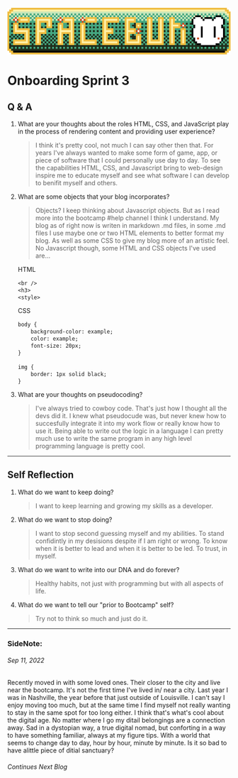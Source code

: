![Banner-V3](../images/github_banner_v3.png)

# Onboarding Sprint 3

## Q & A

1. What are your thoughts about the roles HTML, CSS, and JavaScript play in the process of rendering content and providing user experience?
    > I think it's pretty cool, not much I can say other then that.  For years I've always wanted to make some form of game, app, or piece of software that I could personally use day to day. To see the capabilities HTML, CSS, and Javascript bring to web-design inspire me to educate myself and see what software I can develop to benifit myself and others.

2. What are some objects that your blog incorporates?
    >   Objects? I keep thinking about Javascript objects. But as I read more into the bootcamp #help channel I think I understand. My blog as of right now is writen in markdown .md files, in some .md files I use maybe one or two HTML elements to better format my blog. As well as some CSS to give my blog more of an artistic feel. No Javascript though, some HTML and CSS objects I've used are...
    
    HTML
    ```
    <br />
    <h3>
    <style>
    ``` 
    CSS
    ```
    body {
        background-color: example;
        color: example;
        font-size: 20px;
    }

    img {
        border: 1px solid black;
    }
    ```

3. What are your thoughts on pseudocoding?
    > I've always tried to cowboy code. That's just how I thought all the devs did it. I knew what pseudocude was, but never knew how to succesfully integrate it into my work flow or really know how to use it. Being able to write out the logic in a language I can pretty much use to write the same program in any high level programming language is pretty cool. 
<hr>

## Self Reflection 

1. What do we want to keep doing?
    > I want to keep learning and growing my skills as a developer.
2. What do we want to stop doing?
    > I want to stop second guessing myself and my abilities. To stand confidintly in my desisions despite if I am right or wrong. To know when it is better to lead and when it is better to be led. To trust, in myself. 
3. What do we want to write into our DNA and do forever?
    > Healthy habits, not just with programming but with all aspects of life.
4. What do we want to tell our "prior to Bootcamp" self?
    > Try not to think so much and just do it.

<hr>

### SideNote:
###### Sep 11, 2022
Recently moved in with some loved ones. Their closer to the city and live near the bootcamp. It's not the first time I've lived in/ near a city. Last year I was in Nashville, the year before that just outside of Louisville. I can't say I enjoy moving too much, but at the same time I find myself not really wanting to stay in the same spot for too long either. I think that's what's cool about the digital age. No matter where I go my ditail belongings are a connection away. Sad in a dystopian way, a true digital nomad, but conforting in a way to have something familiar, always at my figure tips. With a world that seems to change day to day, hour by hour, minute by minute. Is it so bad to have alittle piece of ditial sanctuary?
###### Continues Next Blog